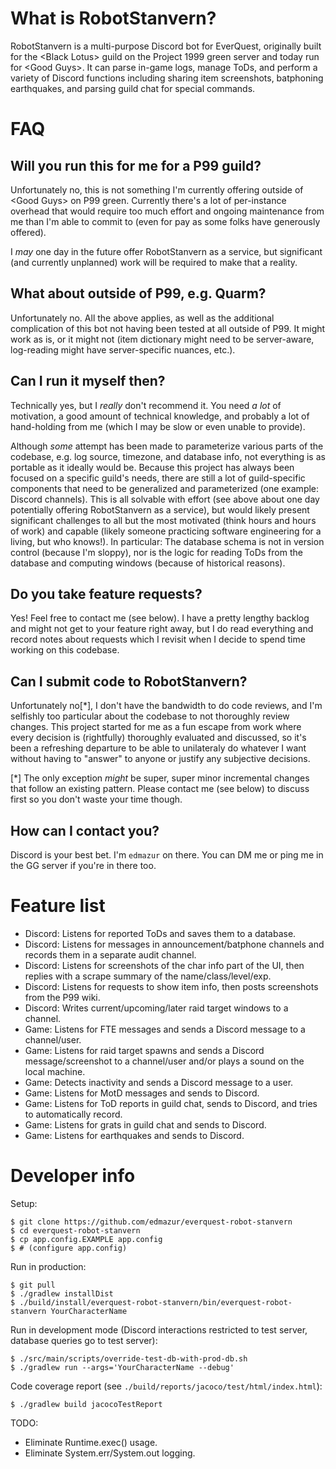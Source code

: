 # What is RobotStanvern?
RobotStanvern is a multi-purpose Discord bot for EverQuest, originally built for the \<Black Lotus>
guild on the Project 1999 green server and today run for \<Good Guys>. It can parse in-game logs,
manage ToDs, and perform a variety of Discord functions including sharing item screenshots,
batphoning earthquakes, and parsing guild chat for special commands.

# FAQ

## Will you run this for me for a P99 guild?

Unfortunately no, this is not something I'm currently offering outside of \<Good Guys> on P99 green.
Currently there's a lot of per-instance overhead that would require too much effort and ongoing
maintenance from me than I'm able to commit to (even for pay as some folks have generously offered).

I *may* one day in the future offer RobotStanvern as a service, but significant (and currently
unplanned) work will be required to make that a reality.

## What about outside of P99, e.g. Quarm?

Unfortunately no. All the above applies, as well as the additional complication of this bot not
having been tested at all outside of P99. It might work as is, or it might not (item dictionary
might need to be server-aware, log-reading might have server-specific nuances, etc.).

## Can I run it myself then?

Technically yes, but I *really* don't recommend it. You need *a lot* of motivation, a good amount of
technical knowledge, and probably a lot of hand-holding from me (which I may be slow or even unable
to provide).

Although *some* attempt has been made to parameterize various parts of the codebase, e.g. log
source, timezone, and database info, not everything is as portable as it ideally would be. Because
this project has always been focused on a specific guild's needs, there are still a lot of
guild-specific components that need to be generalized and parameterized (one example: Discord
channels). This is all solvable with effort (see above about one day potentially offering
RobotStanvern as a service), but would likely present significant challenges to all but the most
motivated (think hours and hours of work) and capable (likely someone practicing software
engineering for a living, but who knows!). In particular: The database schema is not in version
control (because I'm sloppy), nor is the logic for reading ToDs from the database and computing
windows (because of historical reasons).

## Do you take feature requests?

Yes! Feel free to contact me (see below). I have a pretty lengthy backlog and might not get to your
feature right away, but I do read everything and record notes about requests which I revisit when I
decide to spend time working on this codebase.

## Can I submit code to RobotStanvern?

Unfortunately no[\*], I don't have the bandwidth to do code reviews, and I'm selfishly too particular
about the codebase to not thoroughly review changes. This project started for me as a fun escape
from work where every decision is (rightfully) thoroughly evaluated and discussed, so it's been a
refreshing departure to be able to unilateraly do whatever I want without having to "answer" to
anyone or justify any subjective decisions.

[\*] The only exception *might* be super, super minor incremental changes that follow an existing
pattern. Please contact me (see below) to discuss first so you don't waste your time though.

## How can I contact you?

Discord is your best bet. I'm `edmazur` on there. You can DM me or ping me in the GG server if
you're in there too.

# Feature list

- Discord: Listens for reported ToDs and saves them to a database.
- Discord: Listens for messages in announcement/batphone channels and records them in a separate audit channel.
- Discord: Listens for screenshots of the char info part of the UI, then replies with a scrape summary of the name/class/level/exp.
- Discord: Listens for requests to show item info, then posts screenshots from the P99 wiki.
- Discord: Writes current/upcoming/later raid target windows to a channel.
- Game: Listens for FTE messages and sends a Discord message to a channel/user.
- Game: Listens for raid target spawns and sends a Discord message/screenshot to a channel/user and/or plays a sound on the local machine.
- Game: Detects inactivity and sends a Discord message to a user.
- Game: Listens for MotD messages and sends to Discord.
- Game: Listens for ToD reports in guild chat, sends to Discord, and tries to automatically record.
- Game: Listens for grats in guild chat and sends to Discord.
- Game: Listens for earthquakes and sends to Discord.

# Developer info

Setup:

```
$ git clone https://github.com/edmazur/everquest-robot-stanvern
$ cd everquest-robot-stanvern
$ cp app.config.EXAMPLE app.config
$ # (configure app.config)
```

Run in production:

```
$ git pull
$ ./gradlew installDist
$ ./build/install/everquest-robot-stanvern/bin/everquest-robot-stanvern YourCharacterName
```

Run in development mode (Discord interactions restricted to test server, database queries go to test
server):

```
$ ./src/main/scripts/override-test-db-with-prod-db.sh
$ ./gradlew run --args='YourCharacterName --debug'
```

Code coverage report (see `./build/reports/jacoco/test/html/index.html`):

```
$ ./gradlew build jacocoTestReport
```

TODO:
- Eliminate Runtime.exec() usage.
- Eliminate System.err/System.out logging.
